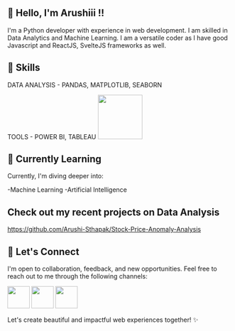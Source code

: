 ## 👋 Hello, I'm Arushiii !!

I'm a Python developer with experience in web development. I am skilled in Data Analytics and Machine Learning. I am a versatile coder as I have good Javascript and ReactJS, SvelteJS frameworks as well.

## 🎨 Skills
DATA ANALYSIS - PANDAS, MATPLOTLIB, SEABORN

TOOLS - POWER BI, TABLEAU
<img src="https://upload.wikimedia.org/wikipedia/commons/thumb/c/c3/Python-logo-notext.svg/800px-Python-logo-notext.svg.png" width=100 height=100>



## 🌱 Currently Learning

Currently, I'm diving deeper into:

-Machine Learning
-Artificial Intelligence

## Check out my recent projects on Data Analysis
https://github.com/Arushi-Sthapak/Stock-Price-Anomaly-Analysis

## 💬 Let's Connect

I'm open to collaboration, feedback, and new opportunities. Feel free to reach out to me through the following channels:



<a href="arushi.sthapak2003@gmail.com"><img src="https://encrypted-tbn0.gstatic.com/images?q=tbn:ANd9GcQP5KJU9dA_1MsOs89aVJfm9eSs_BB1O5hf1xJHKgs&s" width=50 height=50></a>
<a href="https://twitter.com/arushi_sthapak"><img src="https://cdn-icons-png.flaticon.com/512/124/124021.png" width=50 height=50></a>
<a href="https://www.linkedin.com/in/arushi-sthapak"><img src="https://cdn1.iconfinder.com/data/icons/logotypes/32/circle-linkedin-512.png" width=50 height=50></a>


Let's create beautiful and impactful web experiences together! ✨
 


